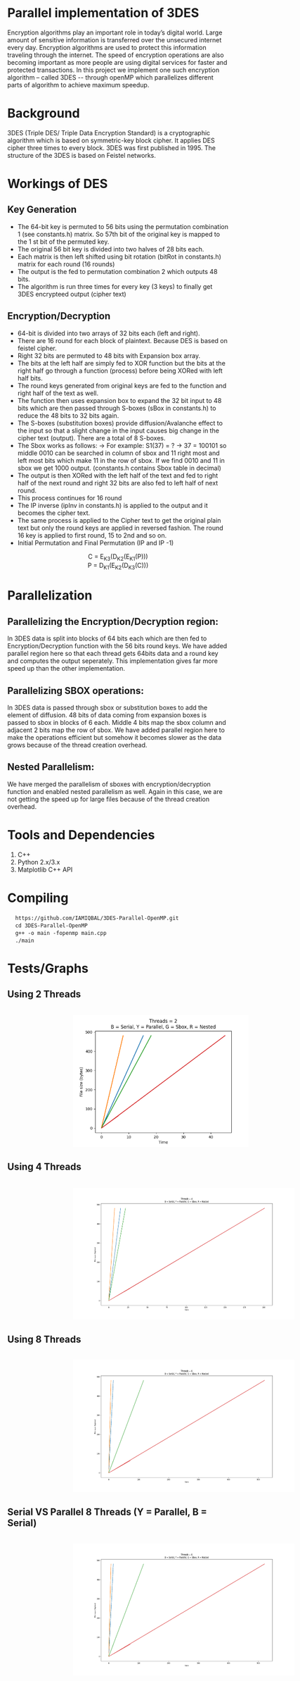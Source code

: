 # Parallel implementation of 3DES

Encryption algorithms play an important role in today’s digital world. Large
amount of sensitive information is transferred over the unsecured internet every
day. Encryption algorithms are used to protect this information traveling through
the internet. The speed of encryption operations are also becoming important as
more people are using digital services for faster and protected transactions. In this
project we implement one such encryption algorithm – called 3DES -- through
openMP which parallelizes different parts of algorithm to achieve maximum
speedup.

# Background

3DES (Triple DES/ Triple Data Encryption Standard) is a cryptographic
algorithm which is based on symmetric-key block cipher. It applies DES cipher
three times to every block. 3DES was first published in 1995. The structure of the
3DES is based on Feistel networks.

# Workings of DES
## Key Generation
<ul>
<li>The 64-bit key is permuted to 56 bits using the permutation combination 1
(see constants.h) matrix. So 57th bit of the original key is mapped to the 1 st
bit of the permuted key.</li>
<li>The original 56 bit key is divided into two halves of 28 bits each.</li>
<li>Each matrix is then left shifted using bit rotation (bitRot in constants.h)
matrix for each round (16 rounds)</li>
<li>The output is the fed to permutation combination 2 which outputs 48 bits.</li>
<li>The algorithm is run three times for every key (3 keys) to finally get 3DES
encrypteed output (cipher text)</li>
</ul>

## Encryption/Decryption

<ul>
<li>64-bit is divided into two arrays of 32 bits each (left and
right).</li>
<li>There are 16 round for each block of plaintext. Because DES is based on
feistel cipher.</li>
<li>Right 32 bits are permuted to 48 bits with Expansion box array.</li>
<li>The bits at the left half are simply fed to XOR function but the bits at the
right half go through a function (process) before being XORed with left half
bits.</li>
<li>The round keys generated from original keys are fed to the function and
right half of the text as well.</li>
<li>The function then uses expansion box to expand the 32 bit input to 48 bits
which are then passed through S-boxes (sBox in constants.h) to reduce the
48 bits to 32 bits again.</li>
<li>The S-boxes (substitution boxes) provide diffusion/Avalanche effect to the
input so that a slight change in the input causes big change in the cipher
text (output). There are a total of 8 S-boxes.</li>
<li> The Sbox works as follows:
-> For example: S1(37) = ?
-> 37 = 100101 so middle 0010
can be searched in column of
sbox and 11 right most and
left most bits which make 11
in the row of sbox. If we find
0010 and 11 in sbox we get
1000 output. (constants.h
contains Sbox table in decimal)
</li>
<li>The output is then XORed
with the left half of the text
and fed to right half of the
next round and right 32 bits
are also fed to left half of
next round.</li>
<li>This process continues for 16 round </li>
<li>The IP inverse (ipInv in constants.h) is applied to the output and it becomes
the cipher text.</li>
<li>The same process is applied to the Cipher text to get the original plain text
but only the round keys are applied in reversed fashion. The round 16 key is
applied to first round, 15 to 2nd and so on.</li>
<li>Initial Permutation and Final Permutation (IP and IP -1)
</li>
</ul>

<center>C = E<sub>K3</sub>(D<sub>K2</sub>(E<sub>K1</sub>(P)))</center>
<center>P = D<sub>K1</sub>(E<sub>K2</sub>(D<sub>K3</sub>(C)))
</center>

# Parallelization

## Parallelizing the Encryption/Decryption region:

In 3DES data is split into blocks of 64 bits each which are then fed to
Encryption/Decryption function with the 56 bits round keys. We have added
parallel region here so that each thread gets 64bits data and a round key and
computes the output seperately. This implementation gives far more speed up
than the other implementation.

## Parallelizing SBOX operations:

In 3DES data is passed through sbox or substitution boxes to add the
element of diffusion. 48 bits of data coming from expansion boxes is passed to
sbox in blocks of 6 each. Middle 4 bits map the sbox column and adjacent 2 bits
map the row of sbox. We have added parallel region here to make the operations
efficient but somehow it becomes slower as the data grows because of the thread
creation overhead.

## Nested Parallelism:

We have merged the parallelism of sboxes with encryption/decryption function
and enabled nested parallelism as well. Again in this case, we are not getting the
speed up for large files because of the thread creation overhead.

# Tools and Dependencies
1. C++
2. Python 2.x/3.x
3. Matplotlib C++ API

# Compiling
&emsp; ```https://github.com/IAMIQBAL/3DES-Parallel-OpenMP.git```
<br>
&emsp; ```cd 3DES-Parallel-OpenMP```
<br>
&emsp; ```g++ -o main -fopenmp main.cpp```
<br>
&emsp; ```./main```

# Tests/Graphs

## Using 2 Threads
<br>
<img src = "graphs/2Threads.png" raw = true alt="2 Threads" style="margin-left: 150px; width:400px; height:300px;">
<br>

## Using 4 Threads
<br>
<img src = "graphs/4 Threads.png" raw = true alt="4 Threads" style="margin-left: 150px;height:300px;">
<br>

## Using 8 Threads
<br>
<img src = "graphs/8 Threads.png" raw = true alt="8 Threads" style="margin-left: 150px;height:300px;">

## Serial VS Parallel 8 Threads (Y = Parallel, B = Serial)
<br>
<img src = "graphs/8 Threads.png" raw = true alt="Serial VS Parallel" style="margin-left: 150px;height:300px;">

<br>
<br>
<br>
